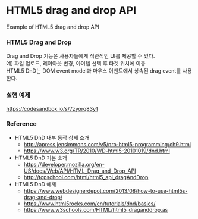 # HTML5 drag and drop API 
Example of HTML5 drag and drop API

### HTML5 Drag and Drop  
Drag and Drop 기능은 사용자들에게 직관적인 UI를 제공할 수 있다.  
예) 파일 업로드, 레이아웃 변경, 아이템 선택 후 타겟 위치에 이동  
HTML5 DnD는 DOM event model과 마우스 이벤트에서 상속된 drag event를 사용한다.

### 실행 예제
https://codesandbox.io/s/7zyorq83y1

### Reference
- HTML5 DnD 내부 동작 상세 소개
  * http://apress.jensimmons.com/v5/pro-html5-programming/ch9.html
  * https://www.w3.org/TR/2010/WD-html5-20101019/dnd.html
- HTML5 DnD 기본 소개
  * https://developer.mozilla.org/en-US/docs/Web/API/HTML_Drag_and_Drop_API
  * http://tcpschool.com/html/html5_api_dragAndDrop
- HTML5 DnD 예제
  * https://www.webdesignerdepot.com/2013/08/how-to-use-html5s-drag-and-drop/
  * https://www.html5rocks.com/en/tutorials/dnd/basics/
  * https://www.w3schools.com/HTML/html5_draganddrop.as 
